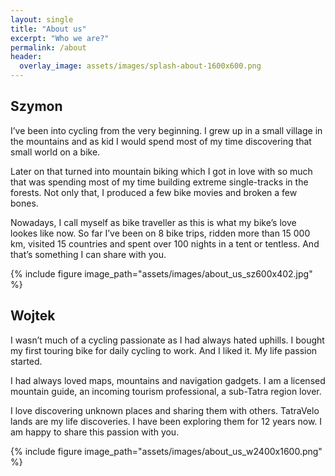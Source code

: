 ```yaml
---
layout: single
title: "About us"
excerpt: "Who we are?"
permalink: /about
header:
  overlay_image: assets/images/splash-about-1600x600.png
---
```


## Szymon

I’ve been into cycling from the very beginning. I grew up in a small village in the mountains and as kid I would spend most of my time discovering that small world on a bike.

Later on that turned into mountain biking which I got in love with so much that was spending most of my time building extreme single-tracks in the forests. Not only that, I produced a few bike movies and broken a few bones.

Nowadays, I call myself as bike traveller as this is what my bike’s love lookes like now. So far I’ve been on 8 bike trips, ridden more than 15 000 km, visited 15 countries and spent over 100 nights in a tent or tentless. And that’s something I can share with you.

{% include figure image_path="assets/images/about_us_sz600x402.jpg" %}

## Wojtek

I wasn’t much of a cycling passionate as I had always hated uphills. I bought my first touring bike for daily cycling to work. And I liked it. My life passion started.

I had always loved maps, mountains and navigation gadgets. I am a licensed mountain guide, an incoming tourism professional, a sub-Tatra region lover.

I love discovering unknown places and sharing them with others. TatraVelo lands are my life discoveries. I have been exploring them for 12 years now.
I am happy to share this passion with you.

{% include figure image_path="assets/images/about_us_w2400x1600.png" %}

